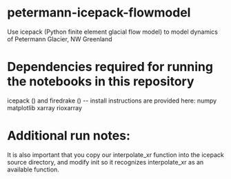 # petermann-icepack-flowmodel
Use icepack (Python finite element glacial flow model) to model dynamics of Petermann Glacier, NW Greenland



# Dependencies required for running the notebooks in this repository
icepack () and firedrake () -- install instructions are provided here: 
numpy
matplotlib
xarray
rioxarray

# Additional run notes:
It is also important that you copy our interpolate_xr function into the icepack source directory, and modify init so it recognizes interpolate_xr as an available function.

